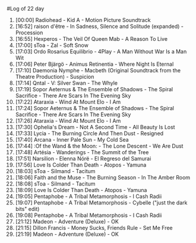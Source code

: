 #Log of 22 day

1. [00:00] Radiohead - Kid A - Motion Picture Soundtrack
1. [16:52] raison d'être - In Sadness, Silence and Solitude (expanded) - Procession
1. [16:55] Hexperos - The Veil Of Queen Mab - A Reason To Live
1. [17:00] sToa - Zal - Soft Snow
1. [17:03] Ordo Rosarius Equilibrio - 4Play - A Man Without War Is a Man Wit
1. [17:06] Peter Bjärgö - Animus Retinentia - Where Night Is Eternal
1. [17:10] Daemonia Nymphe - Macbeth (Original Soundtrack from the Theatre Production) - Suspicion
1. [17:14] Qntal - V: Silver Swan - The Whyle
1. [17:19] Sopor Aeternus & The Ensemble of Shadows - The Spiral Sacrifice - There Are Scars In The Evening Sky
1. [17:22] Ataraxia - Wind At Mount Elo - I Am
1. [17:24] Sopor Aeternus & The Ensemble of Shadows - The Spiral Sacrifice - There Are Scars In The Evening Sky
1. [17:26] Ataraxia - Wind At Mount Elo - I Am
1. [17:30] Ophelia's Dream - Not A Second Time - All Beauty Is Lost
1. [17:33] Lycia - The Burning Circle And Then Dust - Resigned
1. [17:40] Arcana - Inner Pale Sun - My Cold Sea
1. [17:44] :Of the Wand & the Moon: - The Lone Descent - We Are Dust
1. [17:48] Artésia - Wanderings - The Summit of the Tree
1. [17:51] Narsilion - Elenna Nórë - El Regreso del Samurai
1. [17:56] Love Is Colder Than Death - Atopos - Yamuna
1. [18:03] sToa - Silmand - Tacitum
1. [18:06] Faith and the Muse - The Burning Season - In The Amber Room
1. [18:08] sToa - Silmand - Tacitum
1. [18:09] Love Is Colder Than Death - Atopos - Yamuna
1. [19:05] Pentaphobe - A Tribal Metamorphosis - I Cash Radii
1. [19:07] Pentaphobe - A Tribal Metamorphosis - Cybelle ("just the dark bits" edit)
1. [19:08] Pentaphobe - A Tribal Metamorphosis - I Cash Radii
1. [21:12] Madeon - Adventure (Deluxe) - OK
1. [21:15] Dillon Francis - Money Sucks, Friends Rule - Set Me Free
1. [21:19] Madeon - Adventure (Deluxe) - OK
